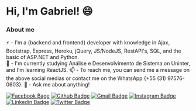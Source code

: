 # Hi, I'm Gabriel! 😄

### About me
⚡ - I'm a {backend and frontend} developer with knowledge in Ajax, Bootstrap, Express,  Heroku, jQuery, JS/NodeJS, RestAPI's, SQL, and the basic of ASP.NET and Python.  
🌱 - I'm currently studying Análise e Desenvolvimento de Sistema on Uninter, and I'm learning ReactJS.
📫 - To reach me, you can send me a message on the above social medias or contact me on the WhatsApp {+55 (31) 97576-0603}.
💬 - Ask me about anything! 

[![Facebook Bage](https://img.shields.io/badge/-Facebook-blue?style=flat-square&logo=facebook&logoColor=white&link=https://www.facebook.com/gabriel.belss)](https://www.facebook.com/gabriel.belss)
[![Github Badge](https://img.shields.io/badge/-Github-000?style=flat-square&logo=Github&logoColor=white&link=https://github.com/GabrielBels)](https://github.com/GabrielBels)
[![Gmail Badge](https://img.shields.io/badge/-Gmail-red?style=flat&logo=gmail&logoColor=white&link=mailto:gabriel.mhb@gmail.com)](mailto:gabriel.mhb@gmail.com)
[![Instagram Badge](https://img.shields.io/badge/-Instagram-ff69b4?style=flat&logo=Instagram&logoColor=white&link=https://www.instagram.com/_gabrielbelisario)](https://www.instagram.com/_gabrielbelisario)
[![Linkedin Badge](https://img.shields.io/badge/-LinkedIn-blue?style=flat-square&logo=Linkedin&logoColor=white&link=https://www.linkedin.com.br/in/gabrielbels)](https://www.linkedin.com.br/in/gabrielbels)
[![Twitter Badge](https://img.shields.io/badge/-Twitter-1ca0f1?style=flat-square&labelColor=1ca0f1&logo=twitter&logoColor=white&link=https://twitter.com/_GabrielBels)](https://twitter.com/_GabrielBels)
